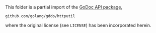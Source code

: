This folder is a partial import of the [GoDoc API package](https://github.com/golang/gddo),
```
github.com/golang/gddo/httputil
```
where the original license (see `LICENSE`) has been incorporated herein.
